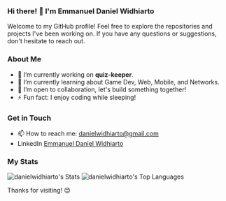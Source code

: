 ### Hi there! 👋 I'm Emmanuel Daniel Widhiarto

Welcome to my GitHub profile! Feel free to explore the repositories and projects I've been working on. If you have any questions or suggestions, don't hesitate to reach out.

### About Me

- 🔭 I’m currently working on **quiz-keeper**.
- 🌱 I’m currently learning about Game Dev, Web, Mobile, and Networks.
- 👯 I’m open to collaboration, let's build something together!
- ⚡ Fun fact: I enjoy coding while sleeping!

### Get in Touch

- 📫 How to reach me: danielwidhiarto@gmail.com
- LinkedIn [Emmanuel Daniel Widhiarto](https://www.linkedin.com/in/danielwidhiarto/)

### My Stats

![danielwidhiarto's Stats](https://github-readme-stats-danielwidhiartos-projects.vercel.app/api?username=danielwidhiarto&theme=default&show_icons=true&hide_border=true&count_private=true)
![danielwidhiarto's Top Languages](https://github-readme-stats-danielwidhiartos-projects.vercel.app/api/top-langs/?username=danielwidhiarto&theme=default&show_icons=true&hide_border=true&layout=compact)

Thanks for visiting! 😊

